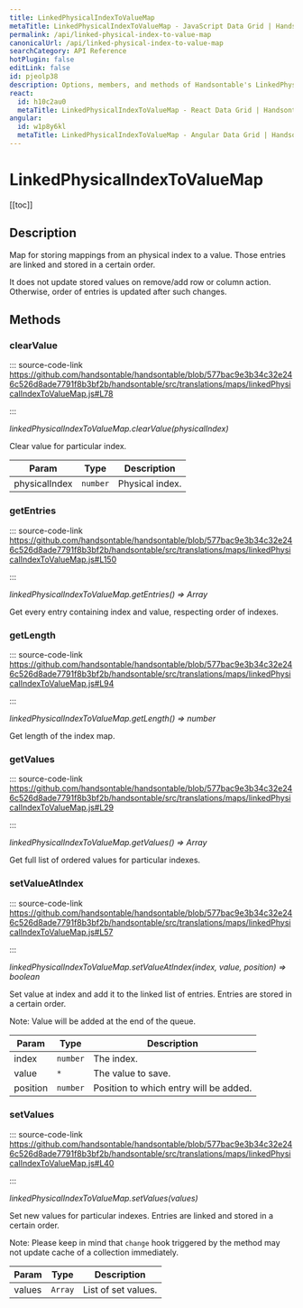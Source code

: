 ```yaml
---
title: LinkedPhysicalIndexToValueMap
metaTitle: LinkedPhysicalIndexToValueMap - JavaScript Data Grid | Handsontable
permalink: /api/linked-physical-index-to-value-map
canonicalUrl: /api/linked-physical-index-to-value-map
searchCategory: API Reference
hotPlugin: false
editLink: false
id: pjeolp38
description: Options, members, and methods of Handsontable's LinkedPhysicalIndexToValueMap API.
react:
  id: h10c2au0
  metaTitle: LinkedPhysicalIndexToValueMap - React Data Grid | Handsontable
angular:
  id: w1p8y6kl
  metaTitle: LinkedPhysicalIndexToValueMap - Angular Data Grid | Handsontable
---
```


# LinkedPhysicalIndexToValueMap

[[toc]]

## Description

Map for storing mappings from an physical index to a value. Those entries are linked and stored in a certain order.

It does not update stored values on remove/add row or column action. Otherwise, order of entries is updated after
such changes.


## Methods

### clearValue
  
::: source-code-link https://github.com/handsontable/handsontable/blob/577bac9e3b34c32e246c526d8ade7791f8b3bf2b/handsontable/src/translations/maps/linkedPhysicalIndexToValueMap.js#L78

:::

_linkedPhysicalIndexToValueMap.clearValue(physicalIndex)_

Clear value for particular index.


| Param | Type | Description |
| --- | --- | --- |
| physicalIndex | `number` | Physical index. |



### getEntries
  
::: source-code-link https://github.com/handsontable/handsontable/blob/577bac9e3b34c32e246c526d8ade7791f8b3bf2b/handsontable/src/translations/maps/linkedPhysicalIndexToValueMap.js#L150

:::

_linkedPhysicalIndexToValueMap.getEntries() ⇒ Array_

Get every entry containing index and value, respecting order of indexes.



### getLength
  
::: source-code-link https://github.com/handsontable/handsontable/blob/577bac9e3b34c32e246c526d8ade7791f8b3bf2b/handsontable/src/translations/maps/linkedPhysicalIndexToValueMap.js#L94

:::

_linkedPhysicalIndexToValueMap.getLength() ⇒ number_

Get length of the index map.



### getValues
  
::: source-code-link https://github.com/handsontable/handsontable/blob/577bac9e3b34c32e246c526d8ade7791f8b3bf2b/handsontable/src/translations/maps/linkedPhysicalIndexToValueMap.js#L29

:::

_linkedPhysicalIndexToValueMap.getValues() ⇒ Array_

Get full list of ordered values for particular indexes.



### setValueAtIndex
  
::: source-code-link https://github.com/handsontable/handsontable/blob/577bac9e3b34c32e246c526d8ade7791f8b3bf2b/handsontable/src/translations/maps/linkedPhysicalIndexToValueMap.js#L57

:::

_linkedPhysicalIndexToValueMap.setValueAtIndex(index, value, position) ⇒ boolean_

Set value at index and add it to the linked list of entries. Entries are stored in a certain order.

Note: Value will be added at the end of the queue.


| Param | Type | Description |
| --- | --- | --- |
| index | `number` | The index. |
| value | `*` | The value to save. |
| position | `number` | Position to which entry will be added. |



### setValues
  
::: source-code-link https://github.com/handsontable/handsontable/blob/577bac9e3b34c32e246c526d8ade7791f8b3bf2b/handsontable/src/translations/maps/linkedPhysicalIndexToValueMap.js#L40

:::

_linkedPhysicalIndexToValueMap.setValues(values)_

Set new values for particular indexes. Entries are linked and stored in a certain order.

Note: Please keep in mind that `change` hook triggered by the method may not update cache of a collection immediately.


| Param | Type | Description |
| --- | --- | --- |
| values | `Array` | List of set values. |


